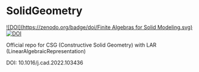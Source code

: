 # SolidGeometry

[![DOI](https://zenodo.org/badge/doi/Finite Algebras for Solid Modeling.svg)](https://dx.doi.org/10.1016/j.cad.2022.103436)
[![DOI](https://zenodo.org/badge/doi/10.1145/3401988.svg)](https://dx.doi.org/10.1145/3401988)

Official repo for CSG (Constructive Solid Geometry) with LAR (LinearAlgebraicRepresentation)


DOI: 10.1016/j.cad.2022.103436